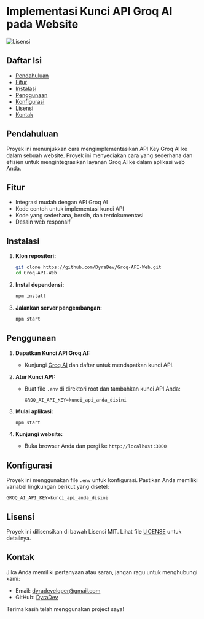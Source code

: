 # Implementasi Kunci API Groq AI pada Website

![Lisensi](https://img.shields.io/badge/license-MIT-blue.svg)

## Daftar Isi

- [Pendahuluan](#pendahuluan)
- [Fitur](#fitur)
- [Instalasi](#instalasi)
- [Penggunaan](#penggunaan)
- [Konfigurasi](#konfigurasi)
- [Lisensi](#lisensi)
- [Kontak](#kontak)

## Pendahuluan

Proyek ini menunjukkan cara mengimplementasikan API Key Groq AI ke dalam sebuah website. Proyek ini menyediakan cara yang sederhana dan efisien untuk mengintegrasikan layanan Groq AI ke dalam aplikasi web Anda.

## Fitur

- Integrasi mudah dengan API Groq AI
- Kode contoh untuk implementasi kunci API
- Kode yang sederhana, bersih, dan terdokumentasi
- Desain web responsif

## Instalasi

1. **Klon repositori:**

    ```bash
    git clone https://github.com/DyraDev/Groq-API-Web.git
    cd Groq-API-Web
    ```

2. **Instal dependensi:**

    ```bash
    npm install
    ```

3. **Jalankan server pengembangan:**

    ```bash
    npm start
    ```

## Penggunaan

1. **Dapatkan Kunci API Groq AI:**
   - Kunjungi [Groq AI](https://console.groq.com/keys) dan daftar untuk mendapatkan kunci API.

2. **Atur Kunci API:**
   - Buat file `.env` di direktori root dan tambahkan kunci API Anda:

     ```plaintext
     GROQ_AI_API_KEY=kunci_api_anda_disini
     ```

3. **Mulai aplikasi:**

    ```bash
    npm start
    ```

4. **Kunjungi website:**
   - Buka browser Anda dan pergi ke `http://localhost:3000`

## Konfigurasi

Proyek ini menggunakan file `.env` untuk konfigurasi. Pastikan Anda memiliki variabel lingkungan berikut yang disetel:

```plaintext
GROQ_AI_API_KEY=kunci_api_anda_disini
```

## Lisensi

Proyek ini dilisensikan di bawah Lisensi MIT. Lihat file [LICENSE](LICENSE) untuk detailnya.

## Kontak

Jika Anda memiliki pertanyaan atau saran, jangan ragu untuk menghubungi kami:

- Email: dyradeveloper@gmail.com
- GitHub: [DyraDev](https://github.com/DyraDev)

Terima kasih telah menggunakan project saya!

